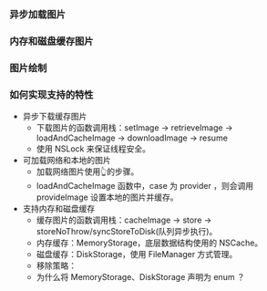 ### 异步加载图片

### 内存和磁盘缓存图片

### 图片绘制

### 如何实现支持的特性
* 异步下载缓存图片
    - 下载图片的函数调用栈：setImage -> retrieveImage -> loadAndCacheImage -> downloadImage -> resume
    - 使用 NSLock 来保证线程安全。
* 可加载网络和本地的图片
    - 加载网络图片使用👆的步骤。
    - loadAndCacheImage 函数中，case 为 provider ，则会调用 provideImage 设置本地的图片并缓存。
* 支持内存和磁盘缓存
    - 缓存图片的函数调用栈：cacheImage -> store -> storeNoThrow/syncStoreToDisk(队列异步执行)。
    - 内存缓存：MemoryStorage，底层数据结构使用的 NSCache。
    - 磁盘缓存：DiskStorage，使用 FileManager 方式管理。
    - 移除策略：
    - 为什么将 MemoryStorage、DiskStorage 声明为 enum ？